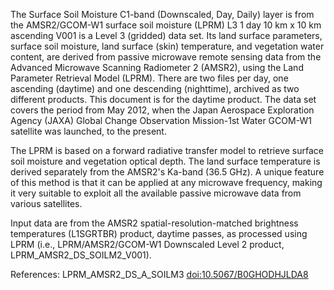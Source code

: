 The Surface Soil Moisture C1-band (Downscaled, Day, Daily) layer is from the AMSR2/GCOM-W1 surface soil moisture (LPRM) L3 1 day 10 km x 10 km ascending V001 is a Level 3 (gridded) data set. Its land surface parameters, surface soil moisture, land surface (skin) temperature, and vegetation water content, are derived from passive microwave remote sensing data from the Advanced Microwave Scanning Radiometer 2 (AMSR2), using the Land Parameter Retrieval Model (LPRM). There are two files per day, one ascending (daytime) and one descending (nighttime), archived as two different products. This document is for the daytime product. The data set covers the period from May 2012, when the Japan Aerospace Exploration Agency (JAXA) Global Change Observation Mission-1st Water GCOM-W1 satellite was launched, to the present.

The LPRM is based on a forward radiative transfer model to retrieve surface soil moisture and vegetation optical depth. The land surface temperature is derived separately from the AMSR2's Ka-band (36.5 GHz). A unique feature of this method is that it can be applied at any microwave frequency, making it very suitable to exploit all the available passive microwave data from various satellites.

Input data are from the AMSR2 spatial-resolution-matched brightness temperatures (L1SGRTBR) product, daytime passes, as processed using LPRM (i.e., LPRM/AMSR2/GCOM-W1 Downscaled Level 2 product, LPRM_AMSR2_DS_SOILM2_V001).

References: LPRM_AMSR2_DS_A_SOILM3 [doi:10.5067/B0GHODHJLDA8](https://doi.org/10.5067/B0GHODHJLDA8)
